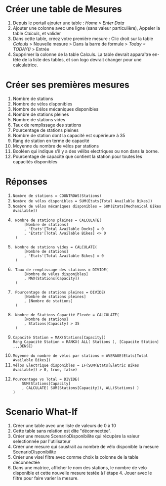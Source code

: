 # Créer une table de Mesures

1. Depuis le portail ajouter une table : _Home > Enter Data_
2. Ajouter une colonne avec une ligne (sans valeur particulière), Appeler la table _Calculs_, et valider
3. Dans cette table, créez votre première mesure : Clic droit sur la table _Calculs_ > Nouvelle mesure > Dans la barre de formule > _Today = TODAY()_ > Entrée
4. Supprimer la colonne de la table Calculs. La table devrait apparaître en-tête de la liste des tables, et son logo devrait changer pour une calculatrice.

# Créer ses premières mesures 

1. Nombre de stations
2. Nombre de vélos disponibles
3. Nombre de vélos mécaniques disponibles
4. Nombre de stations pleines
5. Nombre de stations vides
6. Taux de remplissage des stations
7. Pourcentage de stations pleines
8. Nombre de station dont la capacité est supérieure à 35
9. Rang de station en terme de capacité
10. Moyenne du nombre de vélos par stations
11. Booléen qui indique s'il y a des vélibs electriques ou non dans la borne.
12. Pourcentage de capacité que contient la station pour toutes les capacités disponibles

# Réponses
1. ```Nombre de stations = COUNTROWS(Stations)```
2. ```Nombre de vélos disponibles = SUM(Etats[Total Available Bikes])```
3. ```Nombre de vélos mécaniques disponibles = SUM(Etats[Mechanical Bikes Available])```
4. ```
    Nombre de stations pleines = CALCULATE(
        [Nombre de stations]
        , 'Etats'[Total Available Docks] = 0 
        , 'Etats'[Total Available Bikes] <> 0 
    )
5. ```
    Nombre de stations vides = CALCULATE(
        [Nombre de stations]
        , 'Etats'[Total Available Bikes] = 0 
    )
6. ```
    Taux de remplissage des stations = DIVIDE(
        [Nombre de vélos disponibles]
        , MAX(Stations[Capacity])
    )
7. ```
    Pourcentage de stations pleines = DIVIDE(
        [Nombre de stations pleines]
        , [Nombre de stations]
    )
8. ```
    Nombre de Stations Capacité Elevée = CALCULATE(
        [Nombre de stations]
        , Stations[Capacity] > 35
    )
9. ```
   Capacité Station = MAX(Stations[Capacity])
   Rang Capacité Station = RANKX( ALL( Stations ), [Capacite Station] ,,,DENSE)
10. ```Moyenne du nombre de vélos par stations = AVERAGE(Etats[Total Available Bikes])```
11. ```Vélos Electrique disponibles = IF(SUM(Etats[Eletric Bikes Available]) > 0, true, false)```
12. ```
    Pourcentage vs Total = DIVIDE(
        SUM(Stations[Capacity]
        , CALCULATE( SUM(Stations[Capacity]), ALL(Stations) )
    )

# Scenario What-If

1. Créer une table avec une liste de valeurs de 0 à 10
2. Cette table sans relation est dite "déconnectée". 
3. Créer une mesure ScenarioDisponibilite qui récupère la valeur selectionnée par l'utilisateur
4. Créer une mesure qui soustrait au nombre de vélo disponible la mesure ScenarioDisponibilite
5. Créer une visel filtre avec comme choix la colonne de la table déconnectée 
6. Dans une matrice, afficher le nom des stations, le nombre de vélo disponible et cette nouvelle mesure testée à l'étape 4. Jouer avec le filtre pour faire varier la mesure.
